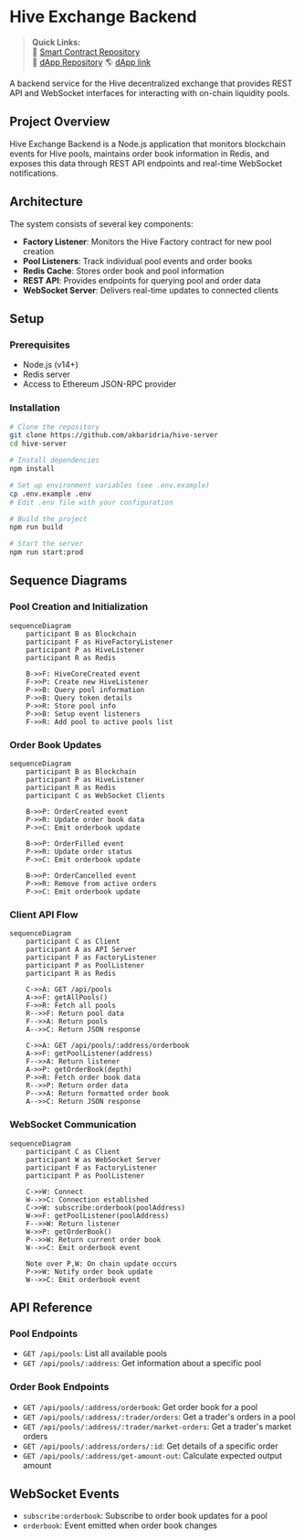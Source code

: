 # Hive Exchange Backend

> **Quick Links:**  
> 📝 [Smart Contract Repository](https://github.com/akbaridria/hive-contract)  
> 🔄 [dApp Repository](https://github.com/akbaridria/hive-app)
> 🌎 [dApp link](https://hive-app-delta.vercel.app/)

A backend service for the Hive decentralized exchange that provides REST API and WebSocket interfaces for interacting with on-chain liquidity pools.

## Project Overview

Hive Exchange Backend is a Node.js application that monitors blockchain events for Hive pools, maintains order book information in Redis, and exposes this data through REST API endpoints and real-time WebSocket notifications.

## Architecture

The system consists of several key components:

- **Factory Listener**: Monitors the Hive Factory contract for new pool creation
- **Pool Listeners**: Track individual pool events and order books
- **Redis Cache**: Stores order book and pool information
- **REST API**: Provides endpoints for querying pool and order data
- **WebSocket Server**: Delivers real-time updates to connected clients

## Setup

### Prerequisites

- Node.js (v14+)
- Redis server
- Access to Ethereum JSON-RPC provider

### Installation

```bash
# Clone the repository
git clone https://github.com/akbaridria/hive-server
cd hive-server

# Install dependencies
npm install

# Set up environment variables (see .env.example)
cp .env.example .env
# Edit .env file with your configuration

# Build the project
npm run build

# Start the server
npm run start:prod
```

## Sequence Diagrams

### Pool Creation and Initialization

```mermaid
sequenceDiagram
    participant B as Blockchain
    participant F as HiveFactoryListener
    participant P as HiveListener
    participant R as Redis
    
    B->>F: HiveCoreCreated event
    F->>P: Create new HiveListener
    P->>B: Query pool information
    P->>B: Query token details
    P->>R: Store pool info
    P->>B: Setup event listeners
    F->>R: Add pool to active pools list
```

### Order Book Updates

```mermaid
sequenceDiagram
    participant B as Blockchain
    participant P as HiveListener
    participant R as Redis
    participant C as WebSocket Clients
    
    B->>P: OrderCreated event
    P->>R: Update order book data
    P->>C: Emit orderbook update
    
    B->>P: OrderFilled event
    P->>R: Update order status
    P->>C: Emit orderbook update
    
    B->>P: OrderCancelled event
    P->>R: Remove from active orders
    P->>C: Emit orderbook update
```

### Client API Flow

```mermaid
sequenceDiagram
    participant C as Client
    participant A as API Server
    participant F as FactoryListener
    participant P as PoolListener
    participant R as Redis
    
    C->>A: GET /api/pools
    A->>F: getAllPools()
    F->>R: Fetch all pools
    R-->>F: Return pool data
    F-->>A: Return pools
    A-->>C: Return JSON response
    
    C->>A: GET /api/pools/:address/orderbook
    A->>F: getPoolListener(address)
    F-->>A: Return listener
    A->>P: getOrderBook(depth)
    P->>R: Fetch order book data
    R-->>P: Return order data
    P-->>A: Return formatted order book
    A-->>C: Return JSON response
```

### WebSocket Communication

```mermaid
sequenceDiagram
    participant C as Client
    participant W as WebSocket Server
    participant F as FactoryListener
    participant P as PoolListener
    
    C->>W: Connect
    W-->>C: Connection established
    C->>W: subscribe:orderbook(poolAddress)
    W->>F: getPoolListener(poolAddress)
    F-->>W: Return listener
    W->>P: getOrderBook()
    P-->>W: Return current order book
    W-->>C: Emit orderbook event
    
    Note over P,W: On chain update occurs
    P->>W: Notify order book update
    W-->>C: Emit orderbook event
```

## API Reference

### Pool Endpoints

- `GET /api/pools`: List all available pools
- `GET /api/pools/:address`: Get information about a specific pool

### Order Book Endpoints

- `GET /api/pools/:address/orderbook`: Get order book for a pool
- `GET /api/pools/:address/:trader/orders`: Get a trader's orders in a pool
- `GET /api/pools/:address/:trader/market-orders`: Get a trader's market orders
- `GET /api/pools/:address/orders/:id`: Get details of a specific order
- `GET /api/pools/:address/get-amount-out`: Calculate expected output amount

## WebSocket Events

- `subscribe:orderbook`: Subscribe to order book updates for a pool
- `orderbook`: Event emitted when order book changes
